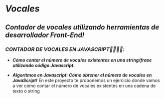 # **_Vocales_**

## **_Contador de vocales utilizando herramientas de desarrollador Front-End!_**

### **_CONTADOR DE VOCALES EN JAVASCRIPT👨‍💻🎲💥:_**

- **_Cómo contar el número de vocales existentes en una string/frase utilizando código Javascript._**

- **_Algoritmos en Javascript: Cómo obtener el número de vocales en JavaScript!_**
En este proyecto te proponemos un ejercicio donde vamos a ver cómo contar el número de vocales existentes en una cadena de texto o string
